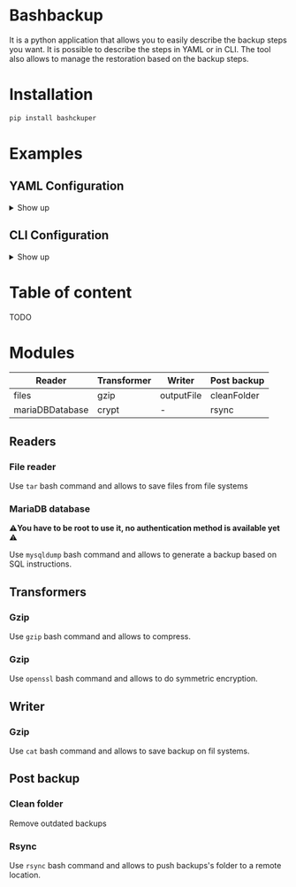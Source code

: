 # Bashbackup

It is a python application that allows you to easily describe the backup steps you want. It is possible to describe the
steps in YAML or in CLI. The tool also allows to manage the restoration based on the backup steps.

# Installation

```bash
pip install bashckuper
```

# Examples

## YAML Configuration

<details>
    <summary>Show up</summary>

```yaml
---
- name: Backup MariaDB database
  id: backup-maria-db2
  reader:
    module: mariaDBDatabase
    args:
      database-name: "myDatabase"
  transformers:
    - gzip:
        args:
          level: 9
    - crypt:
        args:
          password-file: password-safe.txt
  writer:
    module: outputFile
    args:
      path: ./
      file-name: output.sql.gz
- name: Backup website folder
  id: backup-website
  reader:
    module: files
    args:
      path: testfolder/
      incremental-metadata-file-prefix: tar-snap
      level-0-frequency: 'weekly'
  transformers:
    - gzip:
        args:
          level: 9
  writer:
    module: outputFile
    args:
      path: ./
      file-name: backup.tar.gz
  post-backup:
    - rsync:
        args:
          ip-addr: 10.8.0.1
          dest-module: test
          dest-folder: bck
          user: user
    - cleanFolder:
        args:
          retention: 31

```

</details>

## CLI Configuration

<details>
    <summary>Show up</summary>

```bash
cli --reader-module mariaDBDatabase --reader-args database-name='myDatabase' --transformer-module gzip --transformer-args level=9 --transformer-args nop  --writer-module outputFile --writer-args path='.' file-name='output.txt'
```

</details>

# Table of content

TODO

# Modules

| Reader          | Transformer | Writer     | Post backup |
|-----------------|-------------|------------|-------------|
| files           | gzip        | outputFile | cleanFolder |
| mariaDBDatabase | crypt       | -          | rsync       |

## Readers

### File reader

Use `tar` bash command and allows to save files from file systems

### MariaDB database
⚠️**You have to be root to use it, no authentication method is available yet** ⚠️

Use `mysqldump` bash command and allows to generate a backup based on SQL instructions.

## Transformers

### Gzip

Use `gzip` bash command and allows to compress.

### Gzip

Use `openssl` bash command and allows to do symmetric encryption.

## Writer

### Gzip

Use `cat` bash command and allows to save backup on fil systems.

## Post backup

### Clean folder

Remove outdated backups

### Rsync

Use `rsync` bash command and allows to push backups's folder to a remote location.